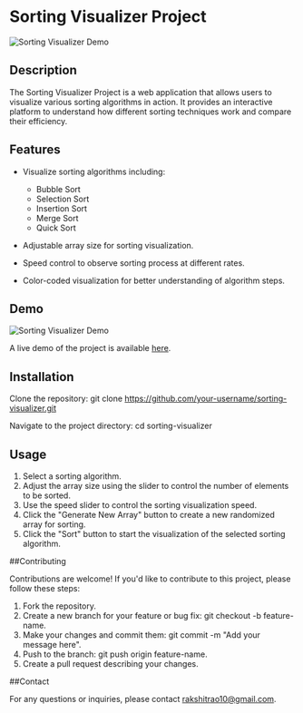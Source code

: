 # Sorting Visualizer Project

![Sorting Visualizer Demo](demo.gif)

## Description

The Sorting Visualizer Project is a web application that allows users to visualize various sorting algorithms in action. It provides an interactive platform to understand how different sorting techniques work and compare their efficiency.

## Features

- Visualize sorting algorithms including:
  - Bubble Sort
  - Selection Sort
  - Insertion Sort
  - Merge Sort
  - Quick Sort
    
- Adjustable array size for sorting visualization.
- Speed control to observe sorting process at different rates.
- Color-coded visualization for better understanding of algorithm steps.

## Demo

![Sorting Visualizer Demo](demo.gif)

A live demo of the project is available [here](https://rakshit15-23.github.io/SortingVisualiser/).

## Installation

Clone the repository: git clone https://github.com/your-username/sorting-visualizer.git

Navigate to the project directory: cd sorting-visualizer

## Usage

1. Select a sorting algorithm.
2. Adjust the array size using the slider to control the number of elements to be sorted.
3. Use the speed slider to control the sorting visualization speed.
4. Click the "Generate New Array" button to create a new randomized array for sorting.
5. Click the "Sort" button to start the visualization of the selected sorting algorithm.

##Contributing

Contributions are welcome! If you'd like to contribute to this project, please follow these steps:

1. Fork the repository.
2. Create a new branch for your feature or bug fix: git checkout -b feature-name.
3. Make your changes and commit them: git commit -m "Add your message here".
4. Push to the branch: git push origin feature-name.
5. Create a pull request describing your changes.

##Contact

For any questions or inquiries, please contact rakshitrao10@gmail.com.
